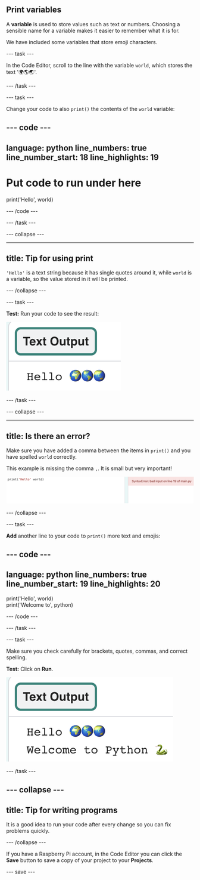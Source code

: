 ## Print variables

A **variable** is used to store values such as text or numbers. Choosing a sensible name for a variable makes it easier to remember what it is for.

We have included some variables that store emoji characters.

--- task ---

In the Code Editor, scroll to the line with the variable `world`, which stores the text '🌍🌎🌏'.

--- /task --- 

--- task ---
 
Change your code to also `print()` the contents of the `world` variable:

--- code ---
---
language: python
line_numbers: true
line_number_start: 18
line_highlights: 19
---

# Put code to run under here
print('Hello', world) 

--- /code ---

--- /task ---

--- collapse ---

---
title: Tip for using print
---

`'Hello'` is a text string because it has single quotes around it, while `world` is a variable, so the value stored in it will be printed. 

--- /collapse ---

--- task ---

**Test:** Run your code to see the result:

![The Text Output area showing the word "Hello" followed by three world emojis.](images/run_hello_world.png)

--- /task ---

--- collapse ---

---
title: Is there an error?
---

Make sure you have added a comma between the items in `print()` and you have spelled `world` correctly.

This example is missing the comma `,`. It is small but very important!

![In the Code Editor, the code area contains the line print('Hello'world) with no comma, and the error "SyntaxError: bad input on line 19 of main.py" is shown in the output area.](images/comma_error.png)


--- /collapse ---

--- task ---

**Add** another line to your code to `print()` more text and emojis:

--- code ---
---
language: python
line_numbers: true
line_number_start: 19
line_highlights: 20
---

print('Hello', world)    
print('Welcome to', python) 

--- /code ---

--- /task ---

--- task ---

Make sure you check carefully for brackets, quotes, commas, and correct spelling.

**Test:** Click on **Run**.

![The Text Output area showing the word "Hello" followed by three world emojis, then the words "Welcome to Python" followed by a snake emoji.](images/run_multiple.png)

--- /task ---

--- collapse ---
---
title: Tip for writing programs
---

It is a good idea to run your code after every change so you can fix problems quickly.

--- /collapse ---

If you have a Raspberry Pi account, in the Code Editor you can click the **Save** button to save a copy of your project to your **Projects**.

--- save ---
